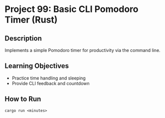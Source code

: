# Project 99: Basic CLI Pomodoro Timer (Rust)

## Description
Implements a simple Pomodoro timer for productivity via the command line.

## Learning Objectives
- Practice time handling and sleeping
- Provide CLI feedback and countdown

## How to Run
```
cargo run <minutes>
```
